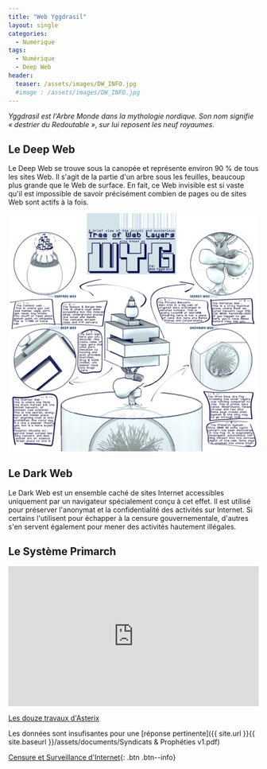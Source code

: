 ```yaml
---
title: "Web Yggdrasil"
layout: single
categories:
  - Numérique 
tags:
  - Numérique
  - Deep Web
header:
  teaser: /assets/images/DW_INFO.jpg
  #image : /assets/images/DW_INFO.jpg
---
```


*Yggdrasil est l'Arbre Monde dans la mythologie nordique. Son nom signifie « destrier du Redoutable », sur lui reposent les neuf royaumes.*
## Le Deep Web

Le Deep Web se trouve sous la canopée et représente environ 90 % de tous les sites Web. Il s'agit de la partie d'un arbre sous les feuilles, beaucoup plus grande que le Web de surface. En fait, ce Web invisible est si vaste qu'il est impossible de savoir précisément combien de pages ou de sites Web sont actifs à la fois.

<img src="/assets/images/DW_INFO.jpg" alt="">

## Le Dark Web

Le Dark Web est un ensemble caché de sites Internet accessibles uniquement par un navigateur spécialement conçu à cet effet. Il est utilisé pour préserver l'anonymat et la confidentialité des activités sur Internet. Si certains l'utilisent pour échapper à la censure gouvernementale, d'autres s'en servent également pour mener des activités hautement illégales.

## Le Système Primarch

<div style="width:100%;height:0;padding-bottom:56%;position:relative;"><iframe src="https://giphy.com/embed/xUOxeSPgmqWFx82RaM" width="100%" height="100%" style="position:absolute" frameBorder="0" class="giphy-embed" allowFullScreen></iframe></div><p><a href="https://giphy.com/gifs/animated-loop-asterix-xUOxeSPgmqWFx82RaM">Les douze travaux d'Asterix</a></p>

Les données sont insufisantes pour une [réponse pertinente]({{ site.url }}{{ site.baseurl }}/assets/documents/Syndicats & Prophéties v1.pdf)

[Censure et Surveillance d'Internet](https://www.laquadrature.net/){: .btn .btn--info}

